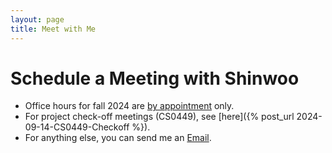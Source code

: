 ```yaml
---
layout: page
title: Meet with Me
---
```


# Schedule a Meeting with Shinwoo

- Office hours for fall 2024 are [by appointment](mailto:{{site.email}}?subject=Office%20Hours%20Appointment) only. 
- For project check-off meetings (CS0449), see [here]({% post_url 2024-09-14-CS0449-Checkoff %}).
- For anything else, you can send me an [Email](mailto:{{site.email}}).